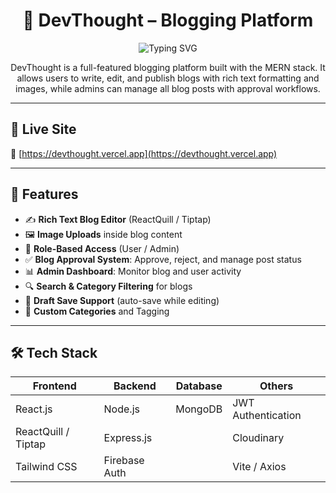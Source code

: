 <h1 align="center">📝 DevThought – Blogging Platform</h1>
<p align="center">
  <img src="https://i.ibb.co/s9DgXLNR/Screenshot-2025-07-02-200308.png" alt="Typing SVG" />
</p>

<p align="center">
  DevThought is a full-featured blogging platform built with the MERN stack. It allows users to write, edit, and publish blogs with rich text formatting and images, while admins can manage all blog posts with approval workflows.
</p>

---

## 🌟 Live Site

🔗 [https://devthought.vercel.app](https://devthought.vercel.app)

---

## 🚀 Features

- ✍️ **Rich Text Blog Editor** (ReactQuill / Tiptap)
- 🖼️ **Image Uploads** inside blog content
- 🔐 **Role-Based Access** (User / Admin)
- ✅ **Blog Approval System**: Approve, reject, and manage post status
- 📊 **Admin Dashboard**: Monitor blog and user activity
- 🔍 **Search & Category Filtering** for blogs
- 📝 **Draft Save Support** (auto-save while editing)
- 📁 **Custom Categories** and Tagging

---

## 🛠️ Tech Stack

| Frontend               | Backend             | Database   | Others              |
|------------------------|---------------------|------------|---------------------|
| React.js               | Node.js             | MongoDB    | JWT Authentication  |
| ReactQuill / Tiptap    | Express.js          |            |  Cloudinary |
| Tailwind CSS           | Firebase Auth       |            | Vite / Axios        |




